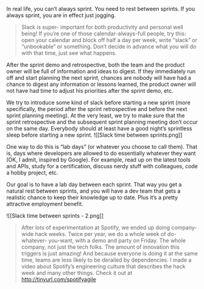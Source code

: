 In real life, you can’t always sprint. You need to rest between sprints. If you always sprint, you are in effect just jogging.
 
 >Slack is super- important for both productivity and personal well being! If you’re one of those calendar-always-full people, try this: open your calendar and block off half a day per week, write “slack” or “unbookable” or something. Don’t decide in advance what you will do with that time, just see what happens.
 
After the sprint demo and retrospective, both the team and the product owner will be full of information and ideas to digest. If they immediately run off and start planning the next sprint, chances are nobody will have had a chance to digest any information or lessons learned, the product owner will not have had time to adjust his priorities after the sprint demo, etc.

We try to introduce some kind of slack before starting a new sprint (more specifically, the period after the sprint retrospective and before the next sprint planning meeting).
At the very least, we try to make sure that the sprint retrospective and the subsequent sprint planning meeting don’t occur on the same day. Everybody should at least have a good night’s sprintless sleep before starting a new sprint.
![[Slack time between sprints.png]]

One way to do this is “lab days” (or whatever you choose to call them). That is, days where developers are allowed to do essentially whatever they want (OK, I admit, inspired by Google). For example, read up on the latest tools and APIs, study for a certification, discuss nerdy stuff with colleagues, code a hobby project, etc.

Our goal is to have a lab day between each sprint. That way you get a natural rest between sprints, and you will have a dev team that gets a realistic chance to keep their knowledge up to date. Plus it’s a pretty attractive employment benefit.

![[Slack time between sprints - 2.png]]


> After lots of experimentation at Spotify, we ended up doing company- wide hack weeks. Twice per year, we do a whole week of do-whatever- you-want, with a demo and party on Friday. The whole company, not just the tech folks. The amount of innovation this triggers is just amazing! And because everyone is doing it at the same time, teams are less likely to be derailed by dependencies. I made a video about Spotify’s engineering culture that describes the hack week and many other things. Check it out at http://tinyurl.com/spotifyagile
